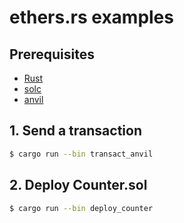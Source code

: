 # ethers.rs examples

## Prerequisites

- [Rust](https://www.rust-lang.org/tools/install)
- [solc](https://docs.soliditylang.org/en/latest/installing-solidity.html)
- [anvil](https://book.getfoundry.sh/getting-started/installation)

## 1. Send a transaction

```bash
$ cargo run --bin transact_anvil
```

## 2. Deploy Counter.sol

```bash
$ cargo run --bin deploy_counter
```